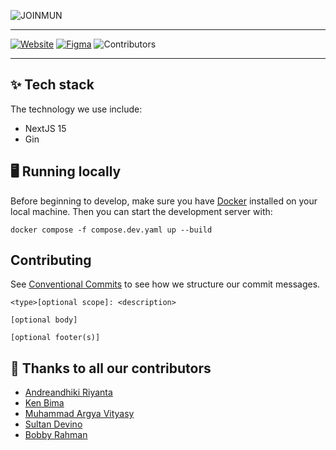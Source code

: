 ![JOINMUN](https://github.com/user-attachments/assets/41988d0c-78b4-40fd-b7bc-ec33b7da5503)

---

[![Website](https://img.shields.io/badge/website-blue)](https://tryout.omahti.web.id) [![Figma](https://github.com/user-attachments/assets/b5c744bb-a10f-42d6-88c8-6a49092894bb)](https://www.figma.com/design/Y4PjoISM8clBSFUo3sA0iQ/Joinmun-%7C-UX-Design?node-id=36-5&t=Mi8mUT5oHbrpSAFl-1) ![Contributors](https://img.shields.io/badge/contributors-4-83f28f) 


---

## ✨ Tech stack

The technology we use include:

- NextJS 15
- Gin

## 🖥️ Running locally 

Before beginning to develop, make sure you have [Docker](https://www.docker.com/products/docker-desktop/) installed on your local machine. Then you can start the development server with:

```
docker compose -f compose.dev.yaml up --build
```

## Contributing

See [Conventional Commits](https://www.conventionalcommits.org/en/v1.0.0/) to see how we structure our commit messages.

```
<type>[optional scope]: <description>

[optional body]

[optional footer(s)]
```

## 👏 Thanks to all our contributors

- [Andreandhiki Riyanta](https://github.com/Andhiki)
- [Ken Bima](https://github.com/ken)
- [Muhammad Argya Vityasy](https://github.com/vityasyyy)
- [Sultan Devino](https://github.com/sultandevin)
- [Bobby Rahman](https://github.com/)




